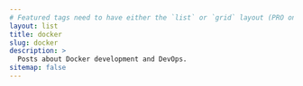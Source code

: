 ```yaml
---
# Featured tags need to have either the `list` or `grid` layout (PRO only).
layout: list
title: docker
slug: docker
description: >
  Posts about Docker development and DevOps.
sitemap: false
---
```

